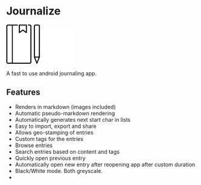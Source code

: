 # Journalize

![Journalize Logo](journalize_black_logo.png#gh-light-mode-only)
![Journalize Logo](journalize_white_logo.png#gh-dark-mode-only)

A fast to use android journaling app.

## Features

- Renders in markdown (images included)
- Automatic pseudo-markdown rendering
- Automatically generates next start char in lists
- Easy to import, export and share
- Allows geo-stamping of entries
- Custom tags for the entries
- Browse entries 
- Search entries based on content and tags
- Quickly open previous entry
- Automatically open new entry after reopening app after custom duration
- Black/White mode. Both greyscale.
- 